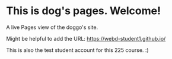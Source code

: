 # This is dog's pages. Welcome! 
A live Pages view of the doggo's site. 

Might be helpful to add the URL:
https://webd-student1.github.io/

This is also the test student account for this 225 course. :) 
